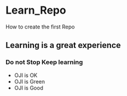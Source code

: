 # Learn_Repo
How to create the first Repo
## Learning is a great experience
### Do not Stop Keep learning
* OJI is OK
* OJI is Green
* OJI is Good
